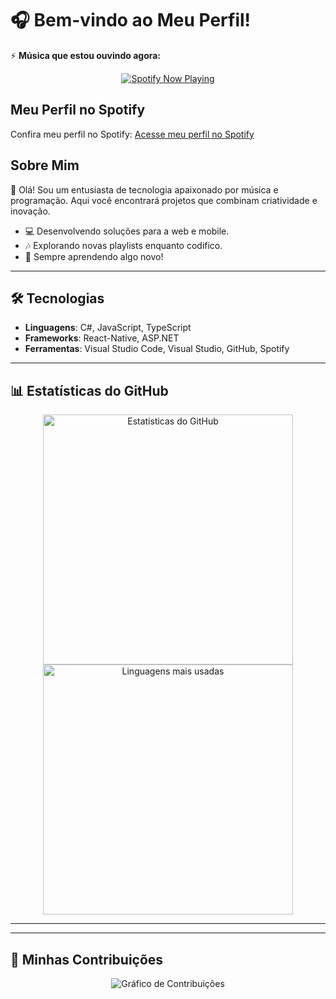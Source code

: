 # 🎧 Bem-vindo ao Meu Perfil!

⚡ **Música que estou ouvindo agora:**  
<div align="center">
  <a href="https://spotify-github-profile.kittinanx.com/api/view?uid=31zb2twqqnydchieeq2b2m4sjxuu&redirect=true">
    <img src="https://spotify-github-profile.kittinanx.com/api/view?uid=31zb2twqqnydchieeq2b2m4sjxuu&cover_image=true&theme=default&show_offline=true&background_color=121212&interchange=true&bar_color=53b14f&bar_color_cover=false" alt="Spotify Now Playing" />
  </a>
</div>

## Meu Perfil no Spotify
Confira meu perfil no Spotify: [Acesse meu perfil no Spotify](https://open.spotify.com/user/31zb2twqqnydchieeq2b2m4sjxuu)




## Sobre Mim
👋 Olá! Sou um entusiasta de tecnologia apaixonado por música e programação. Aqui você encontrará projetos que combinam criatividade e inovação.  

- 💻 Desenvolvendo soluções para a web e mobile.  
- 🎶 Explorando novas playlists enquanto codifico.  
- 🌟 Sempre aprendendo algo novo!  

---

## 🛠️ Tecnologias
- **Linguagens**: C#, JavaScript, TypeScript  
- **Frameworks**: React-Native, ASP.NET  
- **Ferramentas**: Visual Studio Code, Visual Studio, GitHub, Spotify

---

## 📊 Estatísticas do GitHub

<div align="center">
  <img src="https://github-readme-stats.vercel.app/api?username=AdrianoSenaS&show_icons=true&theme=radical" alt="Estatísticas do GitHub" width="400" />
  <img src="https://github-readme-stats.vercel.app/api/top-langs/?username=AdrianoSenaS&layout=compact&theme=radical" alt="Linguagens mais usadas" width="400" />
</div>

---


---

## 🚀 Minhas Contribuições
<div align="center">
  <img src="https://github-readme-activity-graph.vercel.app/graph?username=AdrianoSenaS&theme=github" alt="Gráfico de Contribuições" />
</div>
